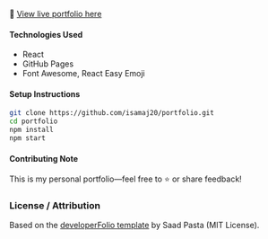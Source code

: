 🔗 [View live portfolio here](https://isamaj20.github.io/portfolio)

#### Technologies Used

- React
- GitHub Pages
- Font Awesome, React Easy Emoji

#### Setup Instructions
```bash
git clone https://github.com/isamaj20/portfolio.git
cd portfolio
npm install
npm start
```

#### Contributing Note

This is my personal portfolio—feel free to ⭐️ or share feedback!

### License / Attribution

Based on the [developerFolio template](https://github.com/saadpasta/developerFolio) by Saad Pasta (MIT License).